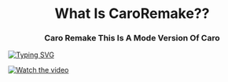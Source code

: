 <h1 align="center">What Is CaroRemake??</a> 
<h3 align="center">Caro Remake This Is A Mode Version Of Caro</h3>

[![Typing SVG](https://readme-typing-svg.herokuapp.com?color=%2336BCF7&lines=CaroRemake+MadeBy:+FreeUtka)](https://git.io/typing-svg)

[![Watch the video](https://i.imgur.com/ZVGE3cX.png)](https://youtu.be/fwXKyKGv6q8)
